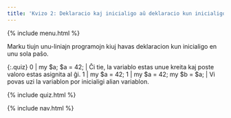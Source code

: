 ```yaml
---
title: 'Kvizo 2: Deklaracio kaj inicialigo aŭ deklaracio kun inicialigo'
---
```


{% include menu.html %}

Marku tiujn unu-liniajn programojn kiuj havas deklaracion kun inicialigo en unu sola paŝo.

{:.quiz}
0 | my $a; $a = 42; | Ĉi tie, la variablo estas unue kreita kaj poste valoro estas asignita al ĝi.
1 | my $a = 42;
1 | my $a = 42; my $b = $a; | Vi povas uzi la variablon por inicialigi alian variablon.

{% include quiz.html %}

{% include nav.html %}